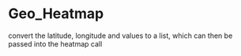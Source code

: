 # Geo_Heatmap
convert the latitude, longitude and values to a list, which can then be passed into the heatmap call
